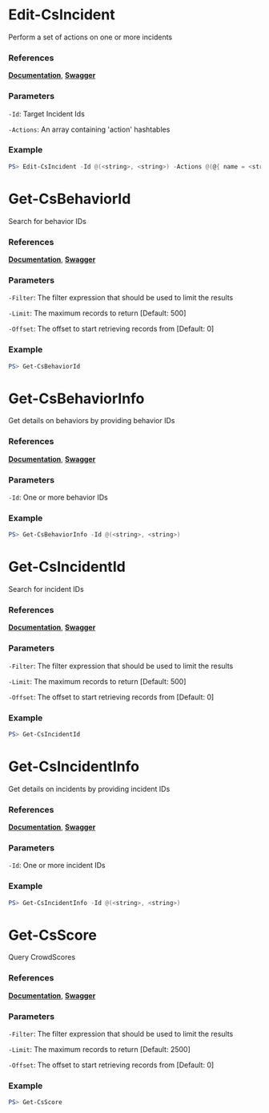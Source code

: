 # Edit-CsIncident
Perform a set of actions on one or more incidents

### References
**[Documentation](https://falcon.crowdstrike.com/support/documentation/86/detections-monitoring-apis#modify-incidents)**, **[Swagger](https://assets.falcon.crowdstrike.com/support/api/swagger.html#/incidents/PerformIncidentAction)**

### Parameters

`-Id`: Target Incident Ids

`-Actions`: An array containing 'action' hashtables

### Example
```powershell
PS> Edit-CsIncident -Id @(<string>, <string>) -Actions @(@{ name = <string>; value = <string> })
```

# Get-CsBehaviorId
Search for behavior IDs

### References
**[Documentation](https://falcon.crowdstrike.com/support/documentation/86/detections-monitoring-apis#find-behaviors)**, **[Swagger](https://assets.falcon.crowdstrike.com/support/api/swagger.html#/incidents/QueryBehaviors)**

### Parameters

`-Filter`: The filter expression that should be used to limit the results

`-Limit`: The maximum records to return [Default: 500]

`-Offset`: The offset to start retrieving records from [Default: 0]

### Example
```powershell
PS> Get-CsBehaviorId
```

# Get-CsBehaviorInfo
Get details on behaviors by providing behavior IDs

### References
**[Documentation](https://falcon.crowdstrike.com/support/documentation/86/detections-monitoring-apis#find-behaviors)**, **[Swagger](https://assets.falcon.crowdstrike.com/support/api/swagger.html#/incidents/GetBehaviors)**

### Parameters

`-Id`: One or more behavior IDs

### Example
```powershell
PS> Get-CsBehaviorInfo -Id @(<string>, <string>)
```

# Get-CsIncidentId
Search for incident IDs

### References
**[Documentation](https://falcon.crowdstrike.com/support/documentation/86/detections-monitoring-apis#find-incidents)**, **[Swagger](https://assets.falcon.crowdstrike.com/support/api/swagger.html#/incidents/QueryIncidents)**

### Parameters

`-Filter`: The filter expression that should be used to limit the results

`-Limit`: The maximum records to return [Default: 500]

`-Offset`: The offset to start retrieving records from [Default: 0]

### Example
```powershell
PS> Get-CsIncidentId
```

# Get-CsIncidentInfo
Get details on incidents by providing incident IDs

### References
**[Documentation](https://falcon.crowdstrike.com/support/documentation/86/detections-monitoring-apis#find-incidents)**, **[Swagger](https://assets.falcon.crowdstrike.com/support/api/swagger.html#/incidents/GetIncidents)**

### Parameters

`-Id`: One or more incident IDs

### Example
```powershell
PS> Get-CsIncidentInfo -Id @(<string>, <string>)
```

# Get-CsScore
Query CrowdScores

### References
**[Documentation](https://falcon.crowdstrike.com/support/documentation/86/detections-monitoring-apis#show-crowd-scores)**, **[Swagger](https://assets.falcon.crowdstrike.com/support/api/swagger.html#/incidents/CrowdScore)**

### Parameters

`-Filter`: The filter expression that should be used to limit the results

`-Limit`: The maximum records to return [Default: 2500]

`-Offset`: The offset to start retrieving records from [Default: 0]

### Example
```powershell
PS> Get-CsScore
```